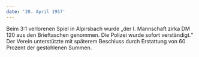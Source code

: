 ```yaml
---
date: '28. April 1957'
---
```


Beim 3:1 verlorenen Spiel in Alpirsbach wurde „der I. Mannschaft zirka DM 120 aus den Brieftaschen genommen. Die Polizei wurde sofort verständigt.“ Der Verein unterstützte mit späterem Beschluss durch Erstattung von 60 Prozent der gestohlenen Summen.
